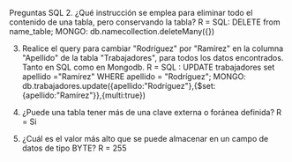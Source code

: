 Preguntas SQL
2. ¿Qué instrucción se emplea para eliminar todo el contenido de una
tabla, pero conservando la tabla?
R = SQL: DELETE from name_table;
	MONGO: db.namecollection.deleteMany({})

3. Realice el query para cambiar "Rodríguez" por "Ramírez" en la columna
"Apellido" de la tabla "Trabajadores", para todos los datos encontrados.
Tanto en SQL como en Mongodb.
R = SQL : UPDATE trabajadores set apellido ="Ramírez" WHERE apellido = "Rodríguez";
	MONGO: db.trabajadores.update({apellido:"Rodríguez"},{$set:{apellido:"Ramírez"}},{multi:true})

4. ¿Puede una tabla tener más de una clave externa o foránea definida?
R = Si

5. ¿Cuál es el valor más alto que se puede almacenar en un campo de
datos de tipo BYTE?
R = 255